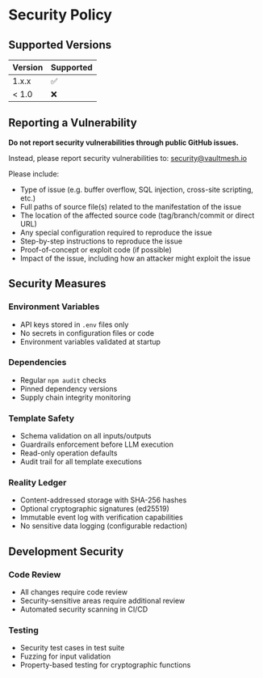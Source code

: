 # Security Policy

## Supported Versions

| Version | Supported          |
| ------- | ------------------ |
| 1.x.x   | :white_check_mark: |
| < 1.0   | :x:                |

## Reporting a Vulnerability

**Do not report security vulnerabilities through public GitHub issues.**

Instead, please report security vulnerabilities to: security@vaultmesh.io

Please include:

- Type of issue (e.g. buffer overflow, SQL injection, cross-site scripting, etc.)
- Full paths of source file(s) related to the manifestation of the issue
- The location of the affected source code (tag/branch/commit or direct URL)
- Any special configuration required to reproduce the issue
- Step-by-step instructions to reproduce the issue
- Proof-of-concept or exploit code (if possible)
- Impact of the issue, including how an attacker might exploit the issue

## Security Measures

### Environment Variables

- API keys stored in `.env` files only
- No secrets in configuration files or code
- Environment variables validated at startup

### Dependencies

- Regular `npm audit` checks
- Pinned dependency versions
- Supply chain integrity monitoring

### Template Safety

- Schema validation on all inputs/outputs
- Guardrails enforcement before LLM execution
- Read-only operation defaults
- Audit trail for all template executions

### Reality Ledger

- Content-addressed storage with SHA-256 hashes
- Optional cryptographic signatures (ed25519)
- Immutable event log with verification capabilities
- No sensitive data logging (configurable redaction)

## Development Security

### Code Review

- All changes require code review
- Security-sensitive areas require additional review
- Automated security scanning in CI/CD

### Testing

- Security test cases in test suite
- Fuzzing for input validation
- Property-based testing for cryptographic functions
